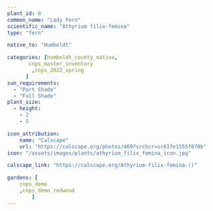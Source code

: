 ```yaml
---
plant_id: 8
common_name: "Lady Fern"
scientific_name: "Athyrium filix-femina"
type: "fern"

native_to: "Humboldt"

categories: [humboldt_county_native,
       cnps_master_inventory
        ,cnps_2022_spring
      ]
sun_requirements:
  - "Part Shade"
  - "Full Shade"
plant_size:
  - height: 
    - 2
    - 5

icon_attribution: 
    name: "Calscape"
    url: "https://calscape.org/photos/469?srchcr=sc61fe1555f070b" 
icon: "/assets/images/plants/athyrium_filix_femina_icon.jpg"

calscape_link: "https://calscape.org/Athyrium-filix-femina-()"

gardens: [
    cnps_demo
    ,cnps_demo_redwood
        ]
---
```


